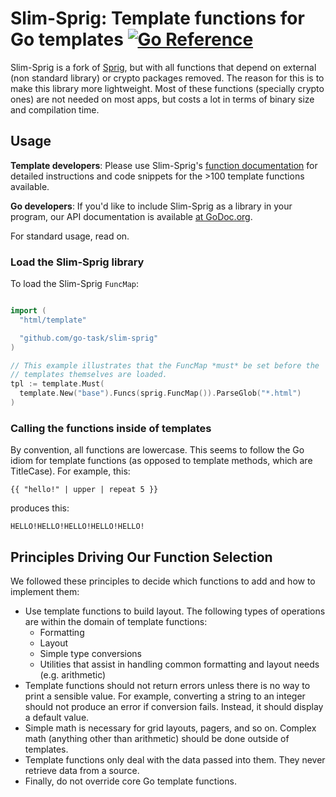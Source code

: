 # Slim-Sprig: Template functions for Go templates [![Go Reference](https://pkg.go.dev/badge/github.com/go-task/slim-sprig/v3.svg)](https://pkg.go.dev/github.com/go-task/slim-sprig/v3)

Slim-Sprig is a fork of [Sprig](https://github.com/Masterminds/sprig), but with
all functions that depend on external (non standard library) or crypto packages
removed.
The reason for this is to make this library more lightweight. Most of these
functions (specially crypto ones) are not needed on most apps, but costs a lot
in terms of binary size and compilation time.

## Usage

**Template developers**: Please use Slim-Sprig's [function documentation](https://go-task.github.io/slim-sprig/) for
detailed instructions and code snippets for the >100 template functions available.

**Go developers**: If you'd like to include Slim-Sprig as a library in your program,
our API documentation is available [at GoDoc.org](http://godoc.org/github.com/go-task/slim-sprig).

For standard usage, read on.

### Load the Slim-Sprig library

To load the Slim-Sprig `FuncMap`:

```go

import (
  "html/template"

  "github.com/go-task/slim-sprig"
)

// This example illustrates that the FuncMap *must* be set before the
// templates themselves are loaded.
tpl := template.Must(
  template.New("base").Funcs(sprig.FuncMap()).ParseGlob("*.html")
)
```

### Calling the functions inside of templates

By convention, all functions are lowercase. This seems to follow the Go
idiom for template functions (as opposed to template methods, which are
TitleCase). For example, this:

```
{{ "hello!" | upper | repeat 5 }}
```

produces this:

```
HELLO!HELLO!HELLO!HELLO!HELLO!
```

## Principles Driving Our Function Selection

We followed these principles to decide which functions to add and how to implement them:

- Use template functions to build layout. The following
  types of operations are within the domain of template functions:
  - Formatting
  - Layout
  - Simple type conversions
  - Utilities that assist in handling common formatting and layout needs (e.g. arithmetic)
- Template functions should not return errors unless there is no way to print
  a sensible value. For example, converting a string to an integer should not
  produce an error if conversion fails. Instead, it should display a default
  value.
- Simple math is necessary for grid layouts, pagers, and so on. Complex math
  (anything other than arithmetic) should be done outside of templates.
- Template functions only deal with the data passed into them. They never retrieve
  data from a source.
- Finally, do not override core Go template functions.
